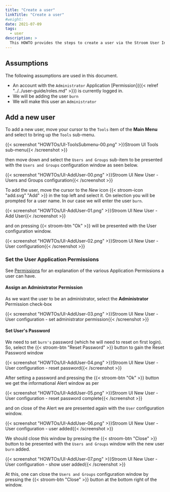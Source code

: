 ```yaml
---
title: "Create a user"
linkTitle: "Create a user"
#weight:
date: 2021-07-09
tags:
  - user
description: >
  This HOWTO provides the steps to create a user via the Stroom User Interface.
---
```


## Assumptions

The following assumptions are used in this document.

- An account with the `Administrator` Application [Permission]({{< relref "../../user-guide/roles.md" >}}) is currently logged in.
- We will be adding the user `burn`
- We will make this user an `Administrator` 


## Add a new user

To add a new user, move your cursor to the `Tools` item of the __Main Menu__ and select to bring up the `Tools` sub-menu.

{{< screenshot "HOWTOs/UI-ToolsSubmenu-00.png" >}}Stroom UI Tools sub-menu{{< /screenshot >}}

then move down and select the `Users and Groups` sub-item to be presented with the `Users and Groups` configuration window as seen below.

{{< screenshot "HOWTOs/UI-AddUser-00.png" >}}Stroom UI New User - Users and Groups configuration{{< /screenshot >}}

To add the user, move the cursor to the _New_ icon {{< stroom-icon "add.svg" "Add" >}} in the top left and
select it. On selection you will be prompted for a user name. In our case we will enter the user `burn`.

{{< screenshot "HOWTOs/UI-AddUser-01.png" >}}Stroom UI New User - Add User{{< /screenshot >}}

and on pressing {{< stroom-btn "Ok" >}} will be presented with the User configuration window.

{{< screenshot "HOWTOs/UI-AddUser-02.png" >}}Stroom UI New User - User configuration{{< /screenshot >}}


### Set the User Application Permissions

See 
[Permissions](../../../user-guide/roles "Stroom Application Permissions")
for an explanation of the various Application Permissions a user can have.

#### Assign an Administrator Permission

As we want the user to be an administrator, select the __Administrator__ Permission check-box

{{< screenshot "HOWTOs/UI-AddUser-03.png" >}}Stroom UI New User - User configuration - set administrator permission{{< /screenshot >}}


#### Set User's Password

We need to set `burn's` password (which he will need to reset on first login). So, select the {{< stroom-btn "Reset Password" >}} button to gain the Reset Password window

{{< screenshot "HOWTOs/UI-AddUser-04.png" >}}Stroom UI New User - User configuration - reset password{{< /screenshot >}}

After setting a password and pressing the {{< stroom-btn "Ok" >}} button we get the informational Alert window as per

{{< screenshot "HOWTOs/UI-AddUser-05.png" >}}Stroom UI New User - User configuration - reset password complete{{< /screenshot >}}

and on close of the Alert we are presented again with the `User` configuration window.

{{< screenshot "HOWTOs/UI-AddUser-06.png" >}}Stroom UI New User - User configuration - user added{{< /screenshot >}}

We should close this window by pressing the {{< stroom-btn "Close" >}} button to be presented with the `Users and Groups` window with the new user `burn` added.

{{< screenshot "HOWTOs/UI-AddUser-07.png" >}}Stroom UI New User - User configuration - show user added{{< /screenshot >}}

At this, one can close the `Users and Groups` configuration window by pressing the {{< stroom-btn "Close" >}} button at the bottom right of the window.
